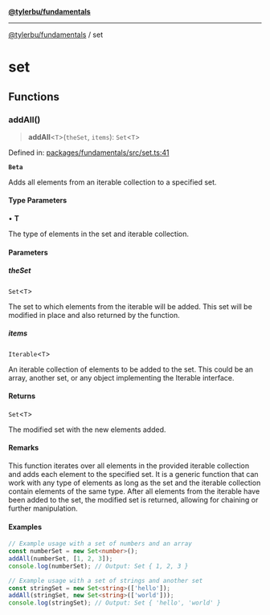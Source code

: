 [**@tylerbu/fundamentals**](README.md)

***

[@tylerbu/fundamentals](README.md) / set

# set

## Functions

### addAll()

> **addAll**\<`T`\>(`theSet`, `items`): `Set`\<`T`\>

Defined in: [packages/fundamentals/src/set.ts:41](https://github.com/tylerbutler/tools-monorepo/blob/main/packages/fundamentals/src/set.ts#L41)

**`Beta`**

Adds all elements from an iterable collection to a specified set.

#### Type Parameters

• **T**

The type of elements in the set and iterable collection.

#### Parameters

##### theSet

`Set`\<`T`\>

The set to which elements from the iterable will be added. This set
                will be modified in place and also returned by the function.

##### items

`Iterable`\<`T`\>

An iterable collection of elements to be added to the set. This could
               be an array, another set, or any object implementing the Iterable
               interface.

#### Returns

`Set`\<`T`\>

The modified set with the new elements added.

#### Remarks

This function iterates over all elements in the provided iterable collection
and adds each element to the specified set. It is a generic function that can
work with any type of elements as long as the set and the iterable collection
contain elements of the same type. After all elements from the iterable have
been added to the set, the modified set is returned, allowing for chaining or
further manipulation.

#### Examples

```ts
// Example usage with a set of numbers and an array
const numberSet = new Set<number>();
addAll(numberSet, [1, 2, 3]);
console.log(numberSet); // Output: Set { 1, 2, 3 }
```

```ts
// Example usage with a set of strings and another set
const stringSet = new Set<string>(['hello']);
addAll(stringSet, new Set<string>(['world']));
console.log(stringSet); // Output: Set { 'hello', 'world' }
```

